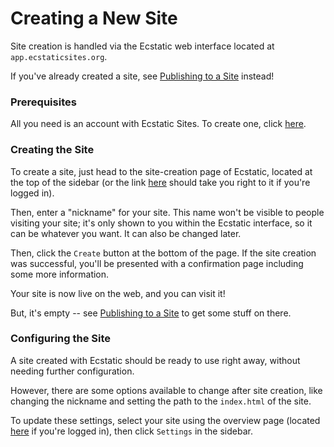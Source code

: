 # Creating a New Site

Site creation is handled via the Ecstatic web interface located at `app.ecstaticsites.org`.

If you've already created a site, see [Publishing to a Site](./publishing.md) instead!

### Prerequisites

All you need is an account with Ecstatic Sites. To create one, click [here](https://app.ecstaticsites.org/#/signup).

### Creating the Site

To create a site, just head to the site-creation page of Ecstatic, located at the top of the sidebar (or the link [here](https://app.ecstaticsites.org/#/create) should take you right to it if you're logged in).

Then, enter a "nickname" for your site. This name won't be visible to people visiting your site; it's only shown to you within the Ecstatic interface, so it can be whatever you want. It can also be changed later.

Then, click the `Create` button at the bottom of the page. If the site creation was successful, you'll be presented with a confirmation page including some more information.

Your site is now live on the web, and you can visit it!

But, it's empty -- see [Publishing to a Site](./publishing.md) to get some stuff on there.

### Configuring the Site

A site created with Ecstatic should be ready to use right away, without needing further configuration.

However, there are some options available to change after site creation, like changing the nickname and setting the path to the `index.html` of the site.

To update these settings, select your site using the overview page (located [here](https://app.ecstaticsites.org/#/sites) if you're logged in), then click `Settings` in the sidebar.
